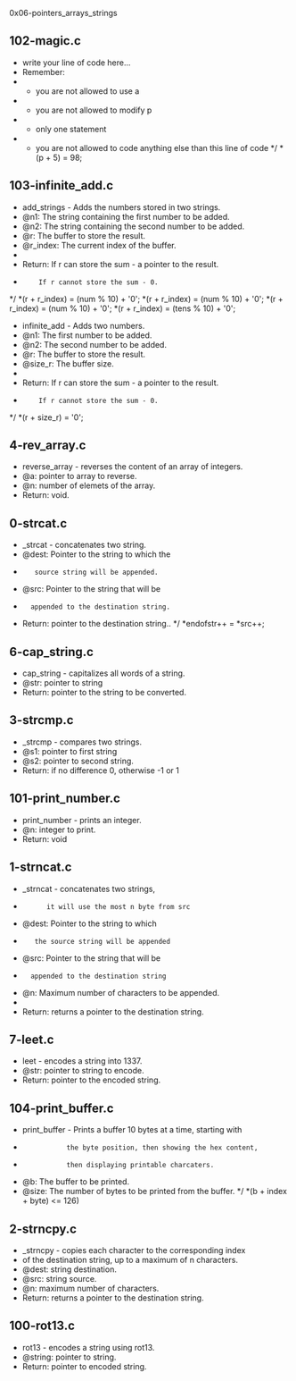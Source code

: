 0x06-pointers_arrays_strings
## 102-magic.c
* write your line of code here...
* Remember:
* - you are not allowed to use a
* - you are not allowed to modify p
* - only one statement
* - you are not allowed to code anything else than this line of code
*/
*(p + 5) = 98;
## 103-infinite_add.c
* add_strings - Adds the numbers stored in two strings.
* @n1: The string containing the first number to be added.
* @n2: The string containing the second number to be added.
* @r: The buffer to store the result.
* @r_index: The current index of the buffer.
*
* Return: If r can store the sum - a pointer to the result.
*         If r cannot store the sum - 0.
*/
*(r + r_index) = (num % 10) + '0';
*(r + r_index) = (num % 10) + '0';
*(r + r_index) = (num % 10) + '0';
*(r + r_index) = (tens % 10) + '0';
* infinite_add - Adds two numbers.
* @n1: The first number to be added.
* @n2: The second number to be added.
* @r: The buffer to store the result.
* @size_r: The buffer size.
*
* Return: If r can store the sum - a pointer to the result.
*         If r cannot store the sum - 0.
*/
*(r + size_r) = '0';
## 4-rev_array.c
* reverse_array - reverses the content of an array of integers.
* @a: pointer to array to reverse.
* @n: number of elemets of the array.
* Return: void.
## 0-strcat.c
* _strcat - concatenates two string.
* @dest: Pointer to the string to which the
*        source string will be appended.
* @src: Pointer to the string that will be
*       appended to the destination string.
* Return:  pointer to the destination string..
*/
*endofstr++ = *src++;
## 6-cap_string.c
* cap_string - capitalizes all words of a string.
* @str: pointer to string
* Return: pointer to the string to be converted.
## 3-strcmp.c
* _strcmp - compares two strings.
* @s1: pointer to first string
* @s2: pointer to second string.
* Return: if no difference 0, otherwise -1 or 1
## 101-print_number.c
* print_number - prints an integer.
* @n: integer to print.
* Return: void
## 1-strncat.c
* _strncat - concatenates two strings,
*           it will use the most n byte from src
* @dest: Pointer to the string to which
*        the source string will be appended
* @src: Pointer to the string that will be
*       appended to the destination string
* @n: Maximum number of characters to be appended.
*
* Return: returns a pointer to the destination string.
## 7-leet.c
* leet - encodes a string into 1337.
* @str: pointer to string to encode.
* Return: pointer to the encoded string.
## 104-print_buffer.c
* print_buffer - Prints a buffer 10 bytes at a time, starting with
*                the byte position, then showing the hex content,
*                then displaying printable charcaters.
* @b: The buffer to be printed.
* @size: The number of bytes to be printed from the buffer.
*/
*(b + index + byte) <= 126)
## 2-strncpy.c
* _strncpy - copies each character to the corresponding index
* of the destination string, up to a maximum of n characters.
* @dest: string destination.
* @src: string source.
* @n: maximum number of characters.
* Return: returns a pointer to the destination string.
## 100-rot13.c
* rot13 - encodes a string using rot13.
* @string: pointer to string.
* Return: pointer to encoded string.
